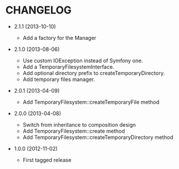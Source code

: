 CHANGELOG
=========

* 2.1.1 (2013-10-10)

  * Add a factory for the Manager

* 2.1.0 (2013-08-06)

  * Use custom IOException instead of Symfony one.
  * Add a TemporaryFilesystemInterface.
  * Add optional directory prefix to createTemporaryDirectory.
  * Add temporary files manager.

* 2.0.1 (2013-04-09)

  * Add TemporaryFilesystem::createTemporaryFile method

* 2.0.0 (2013-04-08)

  * Switch from inheritance to composition design
  * Add TemporaryFilesystem::create method
  * Add TemporaryFilesystem::createTemporaryDirectory method

* 1.0.0 (2012-11-02)

  * First tagged release
